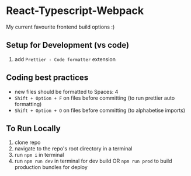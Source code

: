 # React-Typescript-Webpack

My current favourite frontend build options :)

## Setup for Development (vs code)
1. add `Prettier - Code formatter` extension

## Coding best practices

- new files should be formatted to Spaces: 4
- `Shift + Option + F` on files before committing (to run prettier auto formatting)
- `Shift + Option + O` on files before committing (to alphabetise imports)

## To Run Locally

1. clone repo
2. navigate to the repo's root directory in a terminal
3. run `npm i` in terminal
4. run `npm run dev` in terminal for dev build OR `npm run prod` to build production bundles for deploy
